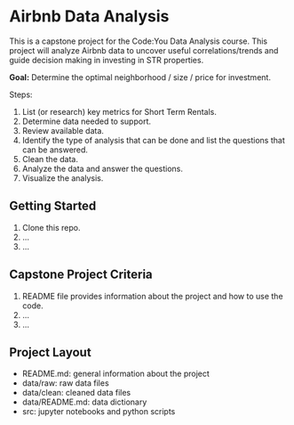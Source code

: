 # Airbnb Data Analysis

This is a capstone project for the Code:You Data Analysis course. This project 
will analyze Airbnb data to uncover useful correlations/trends and guide 
decision making in investing in STR properties.

**Goal:**
Determine the optimal neighborhood / size / price for investment.

Steps:
1. List (or research) key metrics for Short Term Rentals.
2. Determine data needed to support.
3. Review available data.
4. Identify the type of analysis that can be done and list the questions that can be answered.
5. Clean the data.
6. Analyze the data and answer the questions.
7. Visualize the analysis.

## Getting Started

1. Clone this repo.
2. ...
3. ...



## Capstone Project Criteria

1. README file provides information about the project and how to use the code.
2. ...
3. ...

## Project Layout

- README.md: general information about the project
- data/raw: raw data files
- data/clean: cleaned data files
- data/README.md: data dictionary
- src: jupyter notebooks and python scripts